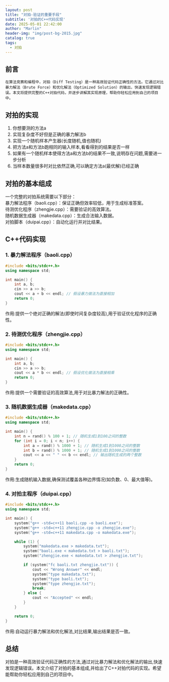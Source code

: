 ```yaml
---
layout: post
title: "对拍-验证的重要手段"
subtitle: '对拍的C++代码实现'
date: 2025-05-01 22:42:00
author: "Marlin"
header-img: "img/post-bg-2015.jpg"
catalog: true
tags:
  - 对拍
---
```


## 前言
    在算法竞赛和编程中，对拍（Diff Testing）是一种高效验证代码正确性的方法。它通过对比暴力解法（Brute Force）和优化解法（Optimized Solution）的输出，快速发现逻辑错误。本文将提供完整的C++对拍代码，并逐步讲解其实现原理，帮助你轻松应用到自己的项目中。

## 对拍的实现
1. 你想要测的方法a
2. 实现复杂度不好但是正确的暴力解法b
3. 实现一个随机样本产生器(长度随机,值也随机)
4. 把方法a和方法b跑相同的输入样本,看看得到的结果是否一样
5. 如果有一个随机样本使得方法a和方法b的结果不一致,说明存在问题,需要进一步分析
6. 当样本数量很多时对比依然正确,可以确定方法a(最优解)已经正确

## 对拍的基本组成
一个完整的对拍系统需要以下部分：  
暴力解法程序（baoli.cpp）：保证正确但效率较低，用于生成标准答案。  
待测优化程序（zhengjie.cpp）：需要验证的高效算法。  
随机数据生成器（makedata.cpp）：生成合法输入数据。  
对拍脚本（duipai.cpp）：自动化运行并对比结果。  

## C++代码实现

### 1. 暴力解法程序（baoli.cpp）

```c++
#include <bits/stdc++.h>
using namespace std;

int main() {
    int a, b;
    cin >> a >> b;
    cout << a + b << endl; // 假设暴力做法为直接相加
    return 0;
}
```
作用:提供一个绝对正确的解法(即使时间复杂度较高),用于验证优化程序的正确性。

### 2. 待测优化程序（zhengjie.cpp）

```c++
#include <bits/stdc++.h>
using namespace std;

int main() {
    int a, b;
    cin >> a >> b;
    cout << a * b << endl; // 假设优化做法为直接相乘
    return 0;
}
```
作用:提供一个需要验证的高效算法,用于对比暴力解法的正确性。

### 3. 随机数据生成器（makedata.cpp）

```c++
#include <bits/stdc++.h>
using namespace std;

int main() {
    int n = rand() % 100 + 1; // 随机生成1到100之间的整数
    for (int i = 0; i < n; i++) {
        int a = rand() % 1000 + 1; // 随机生成1到1000之间的整数
        int b = rand() % 1000 + 1; // 随机生成1到1000之间的整数
        cout << a << " " << b << endl; // 输出随机生成的两个整数
    }
    return 0;
}
```
作用:生成随机输入数据,确保测试覆盖各种边界情况(如负数、0、最大值等)。

### 4. 对拍主程序（duipai.cpp）

```c++
#include <bits/stdc++.h>
using namespace std;

int main() {
    system("g++ -std=c++11 baoli.cpp -o baoli.exe");
    system("g++ -std=c++11 zhengjie.cpp -o zhengjie.exe");
    system("g++ -std=c++11 makedata.cpp -o makedata.exe");

    while (1) {
        system("makedata.exe > makedata.txt");
        system("baoli.exe < makedata.txt > baoli.txt");
        system("zhengjie.exe < makedata.txt > zhengjie.txt");

        if (system("fc baoli.txt zhengjie.txt")) {
            cout << "Wrong Answer" << endl;
            system("type makedata.txt");
            system("type baoli.txt");
            system("type zhengjie.txt");
            break;
        } else {
            cout << "Accepted" << endl;
        }
    }

    return 0;
}
```
作用:自动运行暴力解法和优化解法,对比结果,输出结果是否一致。

## 总结
对拍是一种高效验证代码正确性的方法,通过对比暴力解法和优化解法的输出,快速发现逻辑错误。本文介绍了对拍的基本组成,并给出了C++对拍代码的实现。希望能帮助你轻松应用到自己的项目中。
